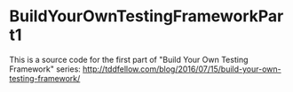 # BuildYourOwnTestingFrameworkPart1

This is a source code for the first part of "Build Your Own Testing Framework" series: http://tddfellow.com/blog/2016/07/15/build-your-own-testing-framework/
